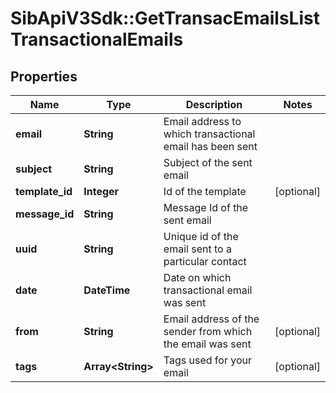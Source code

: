 # SibApiV3Sdk::GetTransacEmailsListTransactionalEmails

## Properties
Name | Type | Description | Notes
------------ | ------------- | ------------- | -------------
**email** | **String** | Email address to which transactional email has been sent | 
**subject** | **String** | Subject of the sent email | 
**template_id** | **Integer** | Id of the template | [optional] 
**message_id** | **String** | Message Id of the sent email | 
**uuid** | **String** | Unique id of the email sent to a particular contact | 
**date** | **DateTime** | Date on which transactional email was sent | 
**from** | **String** | Email address of the sender from which the email was sent | [optional] 
**tags** | **Array&lt;String&gt;** | Tags used for your email | [optional] 



